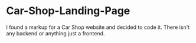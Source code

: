 # Car-Shop-Landing-Page
I found a markup for a Car Shop website and decided to code it. There isn't any backend or anything just a frontend.
